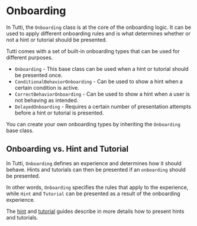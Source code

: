 # Onboarding

In Tutti, the `Onboarding` class is at the core of the onboarding logic. It can be used to apply different onboarding rules and is what determines whether or not a hint or tutorial should be presented.

Tutti comes with a set of built-in onboarding types that can be used for different purposes. 

* `Onboarding` - This base class can be used when a hint or tutorial should be presented once.
* `ConditionalBehaviorOnboarding` - Can be used to show a hint when a certain condition is active.
* `CorrectBehaviorOnboarding` - Can be used to show a hint when a user is not behaving as intended.
* `DelayedOnboarding` - Requires a certain number of presentation attempts before a hint or tutorial is presented.

You can create your own onboarding types by inheriting the `Onboarding` base class.


## Onboarding vs. Hint and Tutorial

In Tutti, `Onboarding` defines an experience and determines how it should behave. Hints and tutorials can then be presented if an `onboarding` should be presented.

In other words, `Onboarding` specifies the rules that apply to the experience, while `Hint` and `Tutorial` can be presented as a result of the onboarding experience.

The [hint][Hints] and [tutorial][Tutorials] guides describe in more details how to present hints and tutorials.


[Hints]: https://github.com/danielsaidi/Tutti/blob/master/Readmes/Hints.md
[Tutorials]: https://github.com/danielsaidi/Tutti/blob/master/Readmes/Tutorials.md
